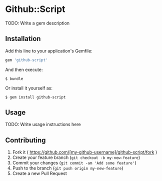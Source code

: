 # Github::Script

TODO: Write a gem description

## Installation

Add this line to your application's Gemfile:

```ruby
gem 'github-script'
```

And then execute:

    $ bundle

Or install it yourself as:

    $ gem install github-script

## Usage

TODO: Write usage instructions here

## Contributing

1. Fork it ( https://github.com/[my-github-username]/github-script/fork )
2. Create your feature branch (`git checkout -b my-new-feature`)
3. Commit your changes (`git commit -am 'Add some feature'`)
4. Push to the branch (`git push origin my-new-feature`)
5. Create a new Pull Request
